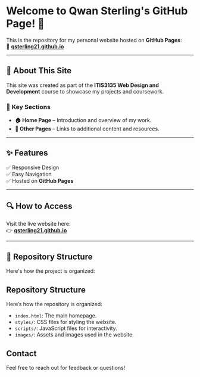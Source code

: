 # Welcome to Qwan Sterling's GitHub Page! 🚀

This is the repository for my personal website hosted on **GitHub Pages**:  
🔗 **[qsterling21.github.io](https://qsterling21.github.io/)**  

---

## 📌 About This Site
This site was created as part of the **ITIS3135 Web Design and Development** course to showcase my projects and coursework.  

### 🌟 **Key Sections**
- **🏠 Home Page** – Introduction and overview of my work.
- **📜 Other Pages** – Links to additional content and resources.

---

## ✨ Features
✅ Responsive Design  
✅ Easy Navigation  
✅ Hosted on **GitHub Pages**  

---

## 🔍 How to Access
Visit the live website here:  
👉 [**qsterling21.github.io**](https://qsterling21.github.io/)  

---

## 📂 Repository Structure
Here's how the project is organized:

## Repository Structure
Here’s how the repository is organized:
- `index.html`: The main homepage.
- `styles/`: CSS files for styling the website.
- `scripts/`: JavaScript files for interactivity.
- `images/`: Assets and images used in the website.

## Contact
Feel free to reach out for feedback or questions!

